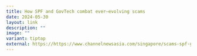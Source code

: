 ```yaml
---
title: How SPF and GovTech combat ever–evolving scams
date: 2024-05-30
layout: link
description: ""
image: ""
variant: tiptap
external: https://https://www.channelnewsasia.com/singapore/scams-spf-govtech-technology-4144416
---
```

